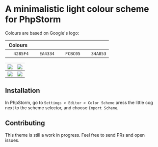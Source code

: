 # A minimalistic light colour scheme for PhpStorm

Colours are based on Google's logo:

| Colours | | | |
|------|------|--------|-------|
| <img width="15" src="https://color.stitcher.io/4285F4"/> `4285F4` | <img width="15" src="https://color.stitcher.io/EA4334"/> `EA4334` | <img width="15" src="https://color.stitcher.io/FCBC05"/> `FCBC05` | <img width="15" src="https://color.stitcher.io/34A853"/> `34A853` |

| ![](https://user-images.githubusercontent.com/6905297/59024383-17d45d00-8852-11e9-8641-df15b3e551ad.png) |  ![](https://user-images.githubusercontent.com/6905297/59024416-27ec3c80-8852-11e9-8660-d61ce382724f.png) |
|----------------------------------------------------------------------------------------------------------|---|
| ![](https://user-images.githubusercontent.com/6905297/59024434-2fabe100-8852-11e9-9645-7e5bb3d9aa51.png)  | ![](https://user-images.githubusercontent.com/6905297/59024936-53bbf200-8853-11e9-8169-bf8560d53e0b.png) |

## Installation

In PhpStorm, go to `Settings > Editor > Color Scheme` press the little cog next to the scheme selector, and choose `Import Scheme`.

## Contributing

This theme is still a work in progress. Feel free to send PRs and open issues.
